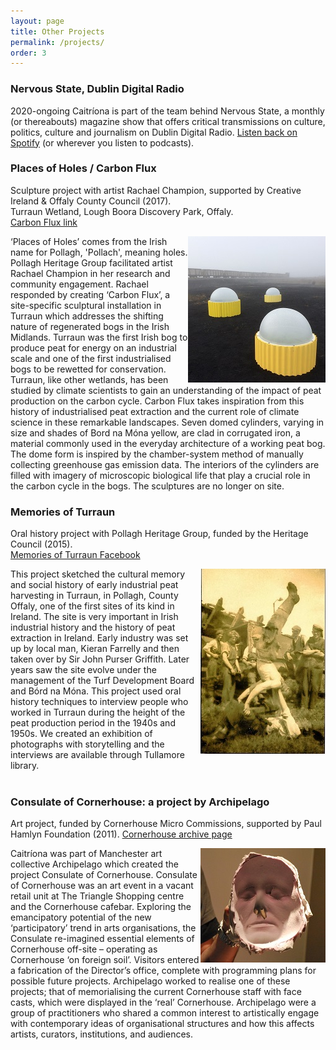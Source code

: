 ```yaml
---
layout: page
title: Other Projects
permalink: /projects/
order: 3
---
```


### Nervous State, Dublin Digital Radio
2020-ongoing
Caitríona is part of the team behind Nervous State, a monthly (or thereabouts) magazine show that offers critical transmissions on culture, politics, culture and journalism on Dublin Digital Radio. [Listen back on Spotify](https://open.spotify.com/show/6QCLihiOcZEZQOg12YUcDm?si=cfc2d62fe0764845) (or wherever you listen to podcasts). 

### Places of Holes / Carbon Flux
Sculpture project with artist Rachael Champion, supported by Creative Ireland & Offaly County Council (2017). <br>
Turraun Wetland, Lough Boora Discovery Park, Offaly. <br> 
[Carbon Flux link](https://rachaelchampion.com/carbon-flux)

<img align="right" src="/image/carbonflux.jpg" title="Carbon Flux, image credit Rachael Champion"/>
‘Places of Holes’ comes from the Irish name for Pollagh, 'Pollach', meaning holes. Pollagh Heritage Group facilitated artist Rachael Champion in her research and community engagement. Rachael responded by creating ‘Carbon Flux’, a site-specific sculptural installation in Turraun which addresses the shifting nature of regenerated bogs in the Irish Midlands. Turraun was the first Irish bog to produce peat for energy on an industrial scale and one of the first industrialised bogs to be rewetted for conservation. Turraun, like other wetlands, has been studied by climate scientists to gain an understanding of the impact of peat production on the carbon cycle. Carbon Flux takes inspiration from this history of industrialised peat extraction and the current role of climate science in these remarkable landscapes. Seven domed cylinders, varying in size and shades of Bord na Móna yellow, are clad in corrugated iron, a material commonly used in the everyday architecture of a working peat bog. The dome form is inspired by the chamber-system method of manually collecting greenhouse gas emission data. The interiors of the cylinders are filled with imagery of microscopic biological life that play a crucial role in the carbon cycle in the bogs. The sculptures are no longer on site. 


### Memories of Turraun 
Oral history project with Pollagh Heritage Group, funded by the Heritage Council (2015).<br> [Memories of Turraun Facebook](https://www.facebook.com/turraun/)

<img align="right" src="/image/Turraun.jpg" title="Circus performers in Turraun, 1940s"/>
This project sketched the cultural memory and social history of early industrial peat harvesting in Turraun, in Pollagh, County Offaly, one of the first sites of its kind in Ireland. The site is very important in Irish industrial history and the history of peat extraction in Ireland. Early industry was set up by local man, Kieran Farrelly and then taken over by Sir John Purser Griffith. Later years saw the site evolve under the management of the Turf Development Board and Bórd na Móna.  This project used oral history techniques to interview people who worked in Turraun during the height of the peat production period in the 1940s and 1950s. We created an exhibition of photographs with storytelling and the interviews are available through Tullamore library.
<br>
<br>



### Consulate of Cornerhouse: a project by Archipelago 
Art project, funded by Cornerhouse Micro Commissions, supported by Paul Hamlyn Foundation (2011).
[Cornerhouse archive page](https://homemcr.org/exhibition/consulate-of-cornerhouse-a-project-by-archipelago/)

<img align="right" src="/image/archipelago.jpg"/>
Caitríona was part of Manchester art collective Archipelago which created the project Consulate of Cornerhouse. Consulate of Cornerhouse was an art event in a vacant retail unit at The Triangle Shopping centre and the Cornerhouse cafebar. Exploring the emancipatory potential of the new ‘participatory’ trend in arts organisations, the Consulate re-imagined essential elements of Cornerhouse off-site – operating as Cornerhouse ‘on foreign soil’. Visitors entered a fabrication of the Director’s office, complete with programming plans for possible future projects. Archipelago worked to realise one of these projects; that of memorialising the current Cornerhouse staff with face casts, which were displayed in the ‘real’ Cornerhouse. Archipelago were a group of practitioners who shared a common interest to artistically engage with contemporary ideas of organisational structures and how this affects artists, curators, institutions, and audiences.

 
